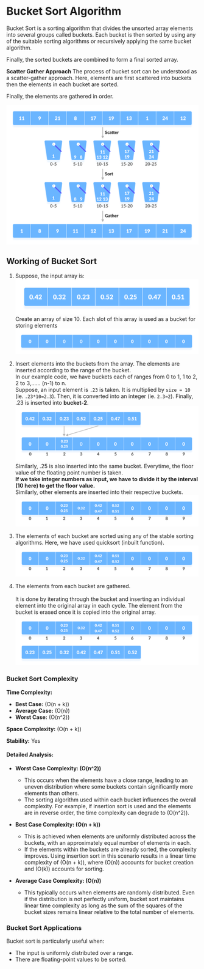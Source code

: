 # **Bucket Sort Algorithm**
Bucket Sort is a sorting algorithm that divides the unsorted array elements into several groups called buckets. Each bucket is then sorted by using any of the suitable sorting algorithms or recursively applying the same bucket algorithm.

Finally, the sorted buckets are combined to form a final sorted array.

**Scatter Gather Approach**
The process of bucket sort can be understood as a scatter-gather approach. Here, elements are first scattered into buckets then the elements in each bucket are sorted. 

Finally, the elements are gathered in order.

![Working of Bucket Sort](BucketSort-Images/Example(1).png)

## **Working of Bucket Sort**

1. Suppose, the input array is: <br>![Input array](BucketSort-Images/Example(2).png)<br>Create an array of size 10. Each slot of this array is used as a bucket for storing elements<br>![Array in which each position is a bucket](BucketSort-Images/Example(3).png)

2. Insert elements into the buckets from the array. The elements are inserted according to the range of the bucket.<br>In our example code, we have buckets each of ranges from 0 to 1, 1 to 2, 2 to 3,...... (n-1) to n.<br>Suppose, an input element is `.23` is taken. It is multiplied by `size = 10` (ie. `.23*10=2.3`). Then, it is converted into an integer (ie. `2.3≈2`). Finally, .23 is inserted into **bucket-2**. <br>![Insert elements into the buckets from the array](BucketSort-Images/Example(4).png)<br>Similarly, .25 is also inserted into the same bucket. Everytime, the floor value of the floating point number is taken.<br> **If we take integer numbers as input, we have to divide it by the interval (10 here) to get the floor value.** <br>Similarly, other elements are inserted into their respective buckets.![Insert all the elements into the buckets from the array](BucketSort-Images/Example(5).png)

3. The elements of each bucket are sorted using any of the stable sorting algorithms. Here, we have used quicksort (inbuilt function). <br> ![Sort the elements in each bucket](BucketSort-Images/Example(6).png)

4. The elements from each bucket are gathered.<br><br>It is done by iterating through the bucket and inserting an individual element into the original array in each cycle. The element from the bucket is erased once it is copied into the original array. ![Gather elements from each bucket](BucketSort-Images/Example(7).png)

### Bucket Sort Complexity

**Time Complexity:**

- **Best Case:** \(O(n + k)\)
- **Average Case:** \(O(n)\)
- **Worst Case:** \(O(n^2)\)

**Space Complexity:** \(O(n + k)\)

**Stability:** Yes

#### Detailed Analysis:

- **Worst Case Complexity: \(O(n^2)\)**
  - This occurs when the elements have a close range, leading to an uneven distribution where some buckets contain significantly more elements than others.
  - The sorting algorithm used within each bucket influences the overall complexity. For example, if insertion sort is used and the elements are in reverse order, the time complexity can degrade to \(O(n^2)\).

- **Best Case Complexity: \(O(n + k)\)**
  - This is achieved when elements are uniformly distributed across the buckets, with an approximately equal number of elements in each.
  - If the elements within the buckets are already sorted, the complexity improves. Using insertion sort in this scenario results in a linear time complexity of \(O(n + k)\), where \(O(n)\) accounts for bucket creation and \(O(k)\) accounts for sorting.

- **Average Case Complexity: \(O(n)\)**
  - This typically occurs when elements are randomly distributed. Even if the distribution is not perfectly uniform, bucket sort maintains linear time complexity as long as the sum of the squares of the bucket sizes remains linear relative to the total number of elements.

### Bucket Sort Applications

Bucket sort is particularly useful when:

- The input is uniformly distributed over a range.
- There are floating-point values to be sorted.